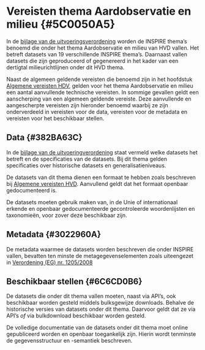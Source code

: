 # Vereisten thema Aardobservatie en milieu {#5C0050A5}

In de <a href='https://eur-lex.europa.eu/legal-content/NL/TXT/HTML/?uri=CELEX:32023R0138#d1e32-48-1' target='_blank'> bijlage van de uitvoeringsverordening</a> worden de INSPIRE thema’s benoemd die onder het thema Aardobservatie en milieu van HVD vallen. Het betreft datasets van 19 verschillende INSPIRE thema’s. Daarnaast vallen datasets die zijn geproduceerd of gegenereerd in het kader van een dertigtal milieurichtlijnen onder dit HVD thema.<br/>

Naast de algemeen geldende vereisten die benoemd zijn in het hoofdstuk <a href='#207C051B'>Algemene vereisten HDV</a>, gelden voor het thema Aardobservatie en milieu een aantal aanvullende technische vereisten. In sommige gevallen geldt een aanscherping van een algemeen geldende vereiste. Deze aanvullende en aangescherpte vereisten zijn hieronder benoemd waarbij ze zijn onderverdeeld in vereisten voor de data, vereisten voor de metadata en vereisten voor het beschikbaar stellen.<br/>

## Data {#382BA63C}

In de <a href='https://eur-lex.europa.eu/legal-content/NL/TXT/HTML/?uri=CELEX:32023R0138#d1e32-48-1' target='_blank'>bijlage van de uitvoeringverordening</a> staat vermeld welke datasets het betreft en de specificaties van de datasets. Bij dit thema gelden specificaties over historische datasets en generalisatieniveaus. <br/>

De datasets van dit thema dienen een formaat te hebben zoals beschreven bij <a href='#120E3368'>Algemene vereisten HVD</a>. Aanvullend geldt dat het formaat openbaar gedocumenteerd is.<br/>

De datasets moeten gebruik maken van, in de Unie of internationaal erkende en openbaar gedocumenteerde gecontroleerde woordenlijsten en taxonomieën, voor zover deze beschikbaar zijn.<br/>

## Metadata {#3022960A}

De metadata waarmee de datasets worden beschreven die onder INSPIRE vallen, bevatten ten minste de metagegevenselementen zoals uiteengezet in <a href='https://eur-lex.europa.eu/legal-content/NL/TXT/HTML/?uri=CELEX:32008R1205' target='_blank'>Verordening (EG) nr. 1205/2008</a><br/>

## Beschikbaar stellen {#6C6CD0B6}

De datasets die onder dit thema vallen moeten, naast via API’s, ook beschikbaar worden gesteld middels bulksgewijze downloads. Behalve de historische versies van datasets onder dit thema. Daarvoor geldt dat ze via API’s <i>of</i> via bulkdownload beschikbaar worden gesteld.

De volledige documentatie van de datasets onder dit thema moet online gepubliceerd worden en openbaar toegankelijk zijn. Hierin wordt tenminste de gegevensstructuur en -semantiek beschreven.<br/>

